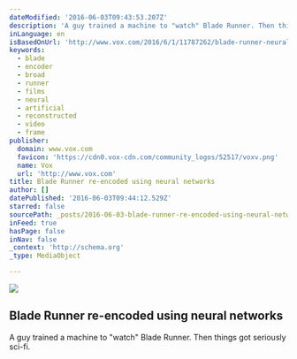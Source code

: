 ```yaml
---
dateModified: '2016-06-03T09:43:53.207Z'
description: 'A guy trained a machine to "watch" Blade Runner. Then things got seriously sci-fi.'
inLanguage: en
isBasedOnUrl: 'http://www.vox.com/2016/6/1/11787262/blade-runner-neural-network-encoding'
keywords:
  - blade
  - encoder
  - broad
  - runner
  - films
  - neural
  - artificial
  - reconstructed
  - video
  - frame
publisher:
  domain: www.vox.com
  favicon: 'https://cdn0.vox-cdn.com/community_logos/52517/voxv.png'
  name: Vox
  url: 'http://www.vox.com'
title: Blade Runner re-encoded using neural networks
author: []
datePublished: '2016-06-03T09:44:12.529Z'
starred: false
sourcePath: _posts/2016-06-03-blade-runner-re-encoded-using-neural-networks.md
inFeed: true
hasPage: false
inNav: false
_context: 'http://schema.org'
_type: MediaObject

---
```

<article style=""><img src="https://s3-us-west-2.amazonaws.com/the-grid-img/p/51c1873c8b84f2931286b1125c8627e9fbec4dd5.png" /><h1>Blade Runner re-encoded using neural networks</h1><p>A guy trained a machine to "watch" Blade Runner. Then things got seriously sci-fi.</p></article>